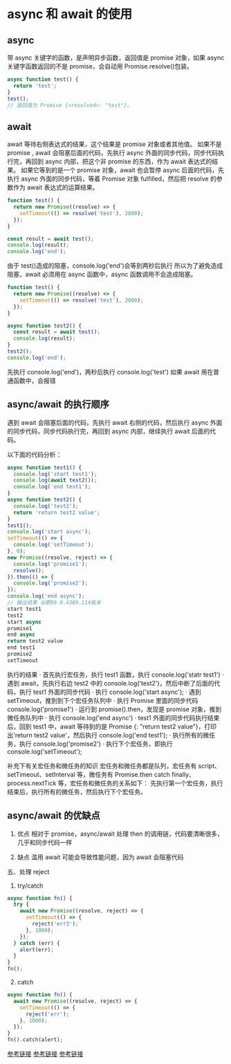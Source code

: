 # async 和 await 的使用

## async

带 async 关键字的函数，是声明异步函数，返回值是 promise 对象，如果 async 关键字函数返回的不是 promise，会自动用 Promise.resolve()包装。

```javascript
async function test() {
  return 'test';
}
test();
// 返回值为 Promise {<resolved>: "test"}。
```

## await

await 等待右侧表达式的结果，这个结果是 promise 对象或者其他值。
如果不是 promise , await 会阻塞后面的代码，先执行 async 外面的同步代码，同步代码执行完，再回到 async 内部，把这个非 promise 的东西，作为 await 表达式的结果。
如果它等到的是一个 promise 对象，await 也会暂停 async 后面的代码，先执行 async 外面的同步代码，等着 Promise 对象 fulfilled，然后把 resolve 的参数作为 await 表达式的运算结果。

```javascript
function test() {
  return new Promise((resolve) => {
    setTimeout(() => resolve('test'), 2000);
  });
}

const result = await test();
console.log(result);
console.log('end');
```

由于 test()造成的阻塞，console.log('end')会等到两秒后执行
所以为了避免造成阻塞，await 必须用在 async 函数中，async 函数调用不会造成阻塞。

```javascript
function test() {
  return new Promise((resolve) => {
    setTimeout(() => resolve('test'), 2000);
  });
}

async function test2() {
  const result = await test();
  console.log(result);
}
test2();
console.log('end');
```

先执行 console.log('end')，两秒后执行 console.log('test')
如果 await 用在普通函数中，会报错

## async/await 的执行顺序

遇到 await 会阻塞后面的代码，先执行 await 右侧的代码，然后执行 async 外面的同步代码，同步代码执行完，再回到 async 内部，继续执行 await 后面的代码。

以下面的代码分析：

```javascript
async function test1() {
  console.log('start test1');
  console.log(await test2());
  console.log('end test1');
}
async function test2() {
  console.log('test2');
  return 'return test2 value';
}
test1();
console.log('start async');
setTimeout(() => {
  console.log('setTimeout');
}, 0);
new Promise((resolve, reject) => {
  console.log('promise1');
  resolve();
}).then(() => {
  console.log('promise2');
});
console.log('end async');
// 输出结果 谷歌89.0.4389.114版本
start test1
test2
start async
promise1
end async
return test2 value
end test1
promise2
setTimeout
```

执行的结果
· 首先执行宏任务，执行 test1 函数，执行 console.log('statr test1')
· 遇到 await，先执行右边 test2 中的 console.log('test2')，然后中断了后面的代码，执行 test1 外面的同步代码
· 执行 console.log('start async');
· 遇到 setTimeout，推到到下个宏任务队列中
· 执行 Promise 里面的同步代码 console.log('promise1')
· 运行到 promise().then，发现是 promise 对象，推到微任务队列中
· 执行 console.log('end async')
· test1 外面的同步代码执行结束后，回到 test1 中，await 等待到的是 Promise {<fulfilled>: "return test2 value"}，打印出'return test2 value'，然后执行 console.log('end test1');
· 执行所有的微任务，执行 console.log('promise2')
· 执行下个宏任务，即执行 console.log('setTimeout');

补充下有关宏任务和微任务的知识
宏任务和微任务都是队列，宏任务有 script、setTimeout、setInterval 等，微任务有 Promise.then catch finally、process.nextTick 等，宏任务和微任务的关系如下：
先执行第一个宏任务，执行结束后，执行所有的微任务，然后执行下个宏任务。

## async/await 的优缺点

1. 优点
   相对于 promise，async/await 处理 then 的调用链，代码要清晰很多，几乎和同步代码一样

2. 缺点
   滥用 await 可能会导致性能问题，因为 await 会阻塞代码

五、处理 reject

1. try/catch

```javascript
async function fn() {
  try {
    await new Promise((resolve, reject) => {
      setTimeout(() => {
        reject('err3');
      }, 1000);
    });
  } catch (err) {
    alert(err);
  }
}
fn();
```

2. catch

```javascript
async function fn() {
  await new Promise((resolve, reject) => {
    setTimeout(() => {
      reject('err');
    }, 1000);
  });
}
fn().catch(alert);
```

[参考链接](https://segmentfault.com/a/1190000007535316)
[参考链接](https://segmentfault.com/a/1190000017224799)
[参考链接](https://www.cnblogs.com/wangziye/p/9566454.html)
